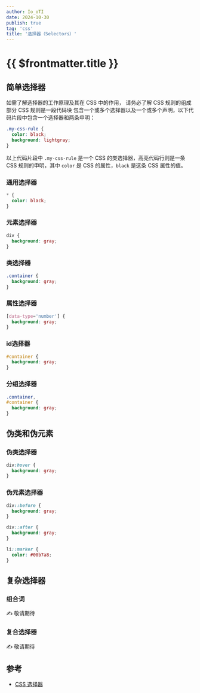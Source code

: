 ```yaml
---
author: Io_oTI
date: 2024-10-30
publish: true
tag: 'css'
title: '选择器（Selectors）'
---
```


# {{ $frontmatter.title }}

## 简单选择器

如需了解选择器的工作原理及其在 CSS 中的作用， 请务必了解 CSS 规则的组成部分 CSS 规则是一段代码块 包含一个或多个选择器以及一个或多个声明，以下代码片段中包含一个选择器和两条申明：

```css
.my-css-rule {
  color: black;
  background: lightgray;
}
```

以上代码片段中 `.my-css-rule` 是一个 CSS 的类选择器，高亮代码行则是一条 CSS 规则的申明，其中 `color` 是 CSS 的属性，`black` 是这条 CSS 属性的值。

### 通用选择器

```css
* {
  color: black;
}
```

### 元素选择器

```css
div {
  background: gray;
}
```

### 类选择器

```css
.container {
  background: gray;
}
```

### 属性选择器

```css
[data-type='number'] {
  background: gray;
}
```

### id选择器

```css
#container {
  background: gray;
}
```

### 分组选择器

```css
.container,
#container {
  background: gray;
}
```

## 伪类和伪元素

### 伪类选择器

```css
div:hover {
  background: gray;
}
```

### 伪元素选择器

```css
div::before {
  background: gray;
}

div::after {
  background: gray;
}

li::marker {
  color: #00b7a8;
}
```

## 复杂选择器

### 组合词

✍ 敬请期待

### 复合选择器

✍ 敬请期待

## 参考

- [CSS 选择器](https://developer.mozilla.org/zh-CN/docs/Web/CSS/CSS_Selectors)

